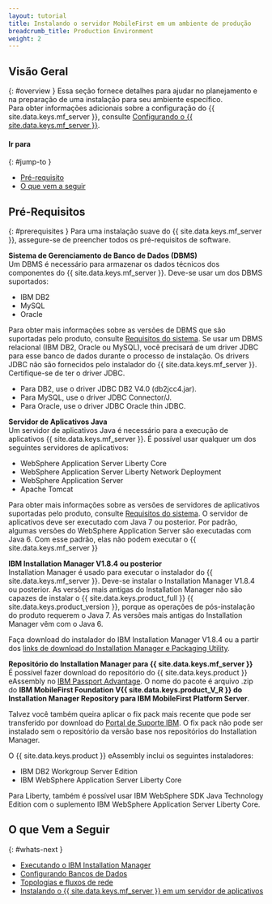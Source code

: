 ```yaml
---
layout: tutorial
title: Instalando o servidor MobileFirst em um ambiente de produção
breadcrumb_title: Production Environment
weight: 2
---
```

<!-- NLS_CHARSET=UTF-8 -->
## Visão Geral
{: #overview }
Essa seção fornece detalhes para ajudar no planejamento e na preparação de uma instalação para seu ambiente específico.  
Para obter informações adicionais sobre a configuração do {{ site.data.keys.mf_server }}, consulte [Configurando o {{ site.data.keys.mf_server }}](server-configuration).

#### Ir para
{: #jump-to }

* [Pré-requisito](#prerequisites)
* [O que vem a seguir](#whats-next)

## Pré-Requisitos
{: #prerequisites }
Para uma instalação suave do {{ site.data.keys.mf_server }}, assegure-se de preencher todos os pré-requisitos de software.

**Sistema de Gerenciamento de Banco de Dados (DBMS)**  
Um DBMS é necessário para armazenar os dados técnicos dos componentes do {{ site.data.keys.mf_server }}. Deve-se usar um dos DBMS suportados:

* IBM DB2 
* MySQL
* Oracle

Para obter mais informações sobre as versões de DBMS que são suportadas pelo produto, consulte [Requisitos do sistema](../../product-overview/requirements). Se usar um DBMS relacional (IBM DB2, Oracle ou MySQL), você precisará de um driver JDBC para esse banco de dados durante o processo de instalação. Os drivers JDBC não são fornecidos pelo instalador do {{ site.data.keys.mf_server }}. Certifique-se de ter o driver JDBC.

* Para DB2, use o driver JDBC DB2 V4.0 (db2jcc4.jar).
* Para MySQL, use o driver JDBC Connector/J.
* Para Oracle, use o driver JDBC Oracle thin JDBC.

**Servidor de Aplicativos Java**  
Um servidor de aplicativos Java é necessário para a execução de aplicativos {{ site.data.keys.mf_server }}. É possível usar qualquer um dos seguintes servidores de aplicativos:

* WebSphere Application Server Liberty Core
* WebSphere Application Server Liberty Network Deployment
* WebSphere Application Server
* Apache Tomcat

Para obter mais informações sobre as versões de servidores de aplicativos suportadas pelo produto, consulte [Requisitos do sistema](../../product-overview/requirements). O servidor de aplicativos deve ser executado com Java 7 ou posterior. Por padrão, algumas versões do WebSphere Application Server são executadas com Java 6. Com esse padrão, elas não podem executar o {{ site.data.keys.mf_server }}

**IBM Installation Manager V1.8.4 ou posterior**  
Installation Manager é usado para executar o instalador do {{ site.data.keys.mf_server }}. Deve-se instalar o Installation Manager V1.8.4 ou posterior. As versões mais antigas do Installation Manager não são capazes de instalar o {{ site.data.keys.product_full }} {{ site.data.keys.product_version }}, porque as operações de pós-instalação do produto requerem o Java 7. As versões mais antigas do Installation Manager vêm com o Java 6.

Faça download do instalador do IBM Installation Manager V1.8.4 ou a partir dos [links de download do Installation Manager e Packaging Utility](http://www.ibm.com/support/docview.wss?uid=swg27025142).

**Repositório do Installation Manager para {{ site.data.keys.mf_server }}**  
É possível fazer download do repositório do {{ site.data.keys.product }} eAssembly no [IBM Passport Advantage](http://www.ibm.com/software/passportadvantage/pao_customers.htm). O nome do pacote é arquivo .zip do **IBM MobileFirst Foundation V{{ site.data.keys.product_V_R }} do Installation Manager Repository para IBM MobileFirst Platform Server**.

Talvez você também queira aplicar o fix pack mais recente que pode ser transferido por download do [Portal de Suporte IBM](http://www.ibm.com/support/entry/portal/product/other_software/ibm_mobilefirst_platform_foundation). O fix pack não pode ser instalado sem o repositório da versão base nos repositórios do Installation Manager.

O {{ site.data.keys.product }} eAssembly inclui os seguintes instaladores:

* IBM DB2 Workgroup Server Edition
* IBM WebSphere Application Server Liberty Core

Para Liberty, também é possível usar IBM WebSphere SDK Java Technology Edition com o suplemento IBM WebSphere Application Server Liberty Core.

## O que Vem a Seguir
{: #whats-next }

* [Executando o IBM Installation Manager](installation-manager)
* [Configurando Bancos de Dados](prod-env/databases)
* [Topologias e fluxos de rede](prod-env/topologies)
* [Instalando o {{ site.data.keys.mf_server }} em um servidor de aplicativos](prod-env/appserver)
